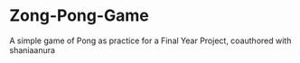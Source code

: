 # Zong-Pong-Game
A simple game of Pong as practice for a Final Year Project, coauthored with shaniaanura
